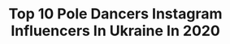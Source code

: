 ---
title: Top 10 Pole Dancers Instagram Influencers In Ukraine In 2020
description: >-
  Find top pole dancers Instagram influencers in Ukraine in 2020. Most popular hashtags: #poledance #polesport #dance #pole.
platform: Instagram
profiles:
  - username: "megan.4x"
    fullname: >-
      Ебало попроще🦊
    location: "Ukraine"
    followers: 8689
    engagement: 3468
    commentsToLikes: 0.017975
    id: ck8t2wgx40y8x0j780w6ujytk
    verified: false
    hashtags: "#aesthetically, #aestheticgrunge, #model, #90sfashion"
  - username: "duoflame_official"
    fullname: >-
      Aiusha Ivashkina
    location: "Ukraine"
    followers: 11786
    engagement: 713
    commentsToLikes: 0.032342
    id: ck0u0407ysh6f0i19chd2hds3
    verified: false
    hashtags: "#duoacrobatic, #knie, #coronavirus, #handtohand"
  - username: "svetlana_yurchak"
    fullname: >-
      Svetlana Yurchak
    location: "Ukraine"
    followers: 31218
    engagement: 330
    commentsToLikes: 0.046570
    id: ck13c75cnyxt00i195j7kh9lg
    verified: false
    hashtags: "#exotictricks, #smile, #svetlanayurchak, #shoesbyyurchak"
  - username: "anastasiasokolovapoledancer"
    fullname: >-
      Anastasia Sokolova
    location: "Ukraine"
    followers: 160676
    engagement: 320
    commentsToLikes: 0.022299
    id: ck5zo7s9kpyb50i1494yrmiab
    verified: true
    hashtags: "#poletraining, #stripdance, #poledancecampbali, #poledanceonlinecourse"
  - username: "ms.lizard"
    fullname: >-
      Elizabeth
    location: "Ukraine"
    followers: 11178
    engagement: 904
    commentsToLikes: 0.045261
    id: ck5zo7ms6pxz00i14jobb3sp4
    verified: false
    hashtags: "#dance, #heels, #exoticgeneration, #photoshoot"
  - username: "kaya.blum"
    fullname: >-
      KayaBlum
    location: "Ukraine"
    followers: 21494
    engagement: 452
    commentsToLikes: 0.027768
    id: ck5zo7m8hpxxj0i14dylhzqv4
    verified: false
    hashtags: "#flaxybility, #polelove, #stripplastica, #love"
  - username: "daria__skvortsova"
    fullname: >-
      Дарья Скворцова
    location: "Ukraine"
    followers: 13155
    engagement: 1013
    commentsToLikes: 0.010064
    id: ck6uhksg79opg0j71j5h7b1mr
    verified: false
    hashtags: "#gm, #polesport, #pole, #polecombo"
  - username: "anastasia.personagrata"
    fullname: >-
      Anastasia B. Vladimirovna
    location: "Ukraine"
    followers: 142190
    engagement: 452
    commentsToLikes: 0.023065
    id: ck5znptpaoxku0i14xcd6vllk
    verified: false
    hashtags: "#family, #twins, #tsarsky, #lovelypets"
  - username: "m.a.m.a.v.a.r.y.u.s.h.i"
    fullname: >-
      Julia Buzko
    location: "Ukraine"
    followers: 2811
    engagement: 1171
    commentsToLikes: 0.162340
    id: ck6u79sspkaiu0j71js97udxy
    verified: false
    hashtags: "#adorable, #kisses, #lolsurpriseparty, #varvara"
  - username: "dmytrochaplinskyi"
    fullname: >-
      Дмитрий Чаплинський
    location: "Ukraine"
    followers: 11280
    engagement: 1810
    commentsToLikes: 0.052671
    id: ck6tum02jh3qo0j71arkohvm1
    verified: false
    hashtags: "#streetworkout, #calisthenics, #poledance, #roadtothedreamathlete"
---